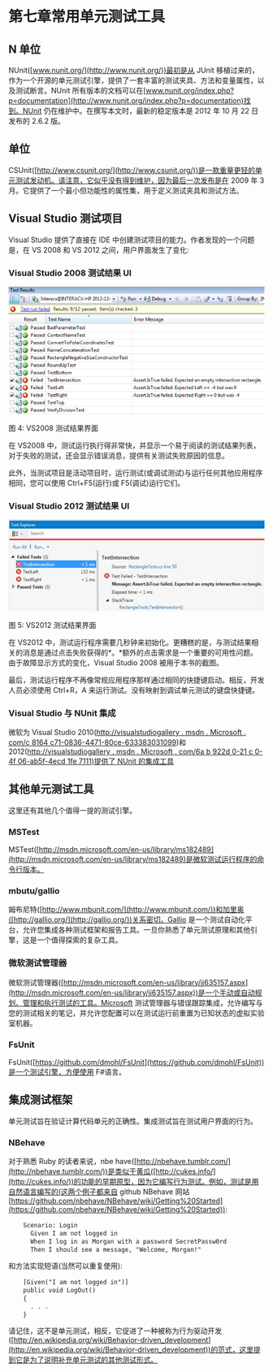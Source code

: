# 第七章常用单元测试工具

## N 单位

NUnit([www.nunit.org/](http://www.nunit.org/))最初是从 JUnit 移植过来的，作为一个开源的单元测试引擎，提供了一套丰富的测试夹具、方法和变量属性，以及测试断言。NUnit 所有版本的文档可以在[www.nunit.org/index.php?p=documentation](http://www.nunit.org/index.php?p=documentation)找到。NUnit 仍在维护中。在撰写本文时，最新的稳定版本是 2012 年 10 月 22 日发布的 2.6.2 版。

## 单位

CSUnit([http://www.csunit.org/](http://www.csunit.org/))是一款重量更轻的单元测试发动机。请注意，它似乎没有得到维护，因为最后一次发布是在 2009 年 3 月。它提供了一个最小但功能性的属性集，用于定义测试夹具和测试方法。

## Visual Studio 测试项目

Visual Studio 提供了直接在 IDE 中创建测试项目的能力。作者发现的一个问题是，在 VS 2008 和 VS 2012 之间，用户界面发生了变化:

### Visual Studio 2008 测试结果 UI

![](img/image004.png)

图 4: VS2008 测试结果界面

在 VS2008 中，测试运行执行得非常快，并显示一个易于阅读的测试结果列表，对于失败的测试，还会显示错误消息，提供有关测试失败原因的信息。

此外，当测试项目是活动项目时，运行测试(或调试测试)与运行任何其他应用程序相同，您可以使用 Ctrl+F5(运行)或 F5(调试)运行它们。

### Visual Studio 2012 测试结果 UI

![](img/image005.jpg)

图 5: VS2012 测试结果界面

在 VS2012 中，测试运行程序需要几秒钟来初始化。更糟糕的是，与测试结果相关的消息是通过点击失败获得的*。*额外的点击需求是一个重要的可用性问题。由于故障显示方式的变化，Visual Studio 2008 被用于本书的截图。

最后，测试运行程序不再像常规应用程序那样通过相同的快捷键启动。相反，开发人员必须使用 Ctrl+R，A 来运行测试。没有映射到调试单元测试的键盘快捷键。

### Visual Studio 与 NUnit 集成

微软为 Visual Studio 2010([http://visualstudiogallery . msdn . Microsoft . com/c 8164 c71-0836-4471-80ce-633383031099](http://visualstudiogallery.msdn.microsoft.com/c8164c71-0836-4471-80ce-633383031099))和 2012([http://visualstudiogallery . msdn . Microsoft . com/6a b 922d 0-21 c 0-4f 06-ab5f-4ecd 1fe 7111)提供了 NUnit 的集成工具](http://visualstudiogallery.msdn.microsoft.com/6ab922d0-21c0-4f06-ab5f-4ecd1fe7175d)

## 其他单元测试工具

这里还有其他几个值得一提的测试引擎。

### MSTest

MSTest([http://msdn.microsoft.com/en-us/library/ms182489](http://msdn.microsoft.com/en-us/library/ms182489)是微软测试运行程序的命令行版本。

### mbutu/gallio

姆布尼特([http://www.mbunit.com/](http://www.mbunit.com/))和加里奥([http://gallio.org/](http://gallio.org/))关系密切。Gallio 是一个测试自动化平台，允许您集成各种测试框架和报告工具。一旦你熟悉了单元测试原理和其他引擎，这是一个值得探索的复杂工具。

### 微软测试管理器

微软测试管理器([http://msdn.microsoft.com/en-us/library/jj635157.aspx](http://msdn.microsoft.com/en-us/library/jj635157.aspx))是一个手动或自动规划、管理和执行测试的工具。Microsoft 测试管理器与错误跟踪集成，允许编写与您的测试相关的笔记，并允许您配置可以在测试运行前重置为已知状态的虚拟实验室机器。

### FsUnit

FsUnit([https://github.com/dmohl/FsUnit](https://github.com/dmohl/FsUnit))是一个测试引擎，方便使用 F#语言。

## 集成测试框架

单元测试旨在验证计算代码单元的正确性。集成测试旨在测试用户界面的行为。

### NBehave

对于熟悉 Ruby 的读者来说，nbe have([http://nbehave.tumblr.com/](http://nbehave.tumblr.com/))是类似于黄瓜([http://cukes.info/](http://cukes.info/))的功能的早期原型，因为它编写行为测试。例如，测试是用自然语言编写的(这两个例子都来自 github NBehave 网站[https://github.com/nbehave/NBehave/wiki/Getting%20Started](https://github.com/nbehave/NBehave/wiki/Getting%20Started)):

```
    Scenario: Login
      Given I am not logged in
      When I log in as Morgan with a password SecretPassw0rd
      Then I should see a message, "Welcome, Morgan!"

```

和方法实现短语(当然可以重复使用):

```
    [Given("I am not logged in")]
    public void LogOut()
    {
      . . .
    }

```

请记住，这不是单元测试，相反，它促进了一种被称为行为驱动开发([http://en.wikipedia.org/wiki/Behavior-driven_development](http://en.wikipedia.org/wiki/Behavior-driven_development))的范式，这里提到它是为了说明补充单元测试的其他测试形式。
